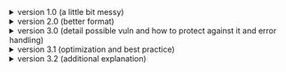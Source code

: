 <details>
  <summary>version 1.0 (a little bit messy)</summary>

on server side:

- declare and initialize bind_addr
- declare and initialize bind_port
<details>
  <summary> func main: </summary>

  - declare server tcp file descriptor
  - call create socket and initialize tcp fd with return value from this func
  - checking error after calling create socket
  - start event loop and pass the tcp fd as param
  - close tcp fd and exit program
</details>

<details>
  <summary> func create socket that return tcp fd: </summary>

  - declare the server socket address with struct sockaddr_in
  - declare the ret variable for error handling
  - declare tcp file descriptor to handle socket
  - intialize the tcp fd with return value from calling socket syscall
    - passing address family IPv4 (AF_INET) constant as first param
    - passing socket type tcp (SOCK_STREAM) constant as second param
    - passing internet protocol type (IPPROTO_TCP) constant as third param
  - checking error after create socket and return -1 if error
  - initialize `socketaddr_in` with memset
  - assign AF_INET (address family for IPv4) constant to sin_family property from `socketaddr_in`
  - convert bind address string to binary - with help of func inet_pton from library
    - assign `socketaddr_in.sin_addr` by passing the `socketaddr_in.sin_addr` as third parameter to inet_pton
  - check for error from return value of inet_pton
  - if error, close the tcp fd and return -1
  - convert bind port's byte order to big endian with func htons and assign `socketaddr_in.sin_port` from return value of htons
  - binding with bind syscall
    - assign ret var from return value of bind
    - casting the struct `socketaddr_in` to generic struct `socketaddr`
  - check for error, if error close the tcp fd and return -1
  - listen to incoming request by calling listen syscall and assign ret var from return value of listen
  - check for error, if error close the tcp fd and return -1
  - return tcp fd
</details>

<details>
  <summary> func start event loop </summary>

  - declare ret var
  - loop with while
    - initialize ret var with return value from run_event_loop func
      - pass tcp fd as parameter of run_event_loop
    - check for an error or exit signal, and break if the conditions are met
</details>

<details>
  <summary> func run event loop </summary>

  - declare the client socket address with struct sockaddr_in
  - declare the address length with socklen_t
  - declare the client tcp fd
  - optional section
    - declare the client address in the form of string
    - declare client port
  - initialize address length with `sizeof(socklen_t)`
  - waiting for connection from client by accept func from syscall

    - casting the struct `socketaddr_in` to generic struct `socketaddr`
    - passing tcp fd as first param
    - passing generic sockaddr as second param
    - passing address length as third param

  - initialize client fd by return value from accept
  - check error by client fd and return -1 if error
  - optional section

    - use inet_ntop and ntohs to make the data readable on your machine/host
    - and printf the result of inet_ntop and ntohs

  - call receive data func
    - pass the client fd as param
  - close the client fd
  - return 0 if there's no error
</details>

<details>
  <summary> func receive data </summary>

  - declare pointer data with simple custom protocol from struct data
  - declare ret var for checking purposes
  - allocate pointer data with malloc
  - checking malloc error
  - do a looping with while
    - waiting message from client with recv syscall
    - initialize ret var with return value from recv
    - check error, break if error
    - check if client disconnected, break if disconnected
    - call interpret message (to interpret client message)
      - pass pointer data
    - call get input and send
      - pass client fd and pointer data
      - check for return value
        - if true then break the loop
  - free the data memory
</details>

on both-side:

- declare and initialize struct `data` as super simple protocol
<details>
  <summary> func interpret message </summary>
  
  - assign len with ordered byte from htons
  - add null char from msg to terminate string
  - then you be able to print the client msg
</details>

<details>
  <summary> func get input and send </summary>
  
  - declare len var to store msg length
  - call fgets to enter the message from stdin
    - pass msg as first param
    - and the size of msg as second param
    - and the source (stdin)
    - check the return value
      - if false (indicate EOF) return -1
  - count length msg with strlen and assign it to len var
  - check the last index of msg with \n char
    - assign last index of msg with null to terminate string
    - decrement len var
  - check if the msg is empty (len var eq 0)
    - return 0 (don't send data to dest)
  - if msg exit return -1
  - reorder byte of len with htons
  - call send data to dest
    - passing dest fd
    - passing pointer data
  - return 0 to continue iterate the loop
</details>

<details>
  <summary> func send data to dest </summary>
  
  - declare ret for checking
  - call send syscall
    - initialize ret with return value
    - pass the proper param
  - check if ret var indicate error
    - return -1 if error
  - return 0 if not
</details>

on client:

- declare and initialize server_addr
- declare and initialize server_port
<details>
  <summary> func main </summary>
  
  - kurang lebih sama kek server
</details>

<details>
  <summary> func create_socket_and_connect </summary>
  
  - kurang lebih sama kek server
  - but instead of create, bind, and listen. just create and connect
</details>

<details>
  <summary> func start_chat </summary>
  
  - event loop happens here
</details>

additional function from lib:

- inet_pton presentation to network | string to binary
- inet_ntop binary to string
- htons manipulate endianness

</details>

<details>
  <summary>version 2.0 (better format)</summary>

  ## This software consists of client and server, whereas the server act as (...) and client act as (...)

  ### how it works

  <details>
    <summary>general</summary>

  - define simple protocol to construct the packet.

  </details>

  <details>
    <summary>on the client side</summary>

  - setup client
    - create FD with socket
    - connect to the server
  - initialize needed data
  - start event loop
    - get input from user and store it
      - construct the packet to be sent 
      - send the packet to the server
    - receive message from other client through server
      - decode/transform/extact/whatever the packet
      - read it

  </details>

  <details>
    <summary>on the server side</summary>

  - setup server
    - create FD with socket
    - bind the port
    - start listen the incoming request
  - initialize needed data
  - start event loop
    - accept connection from the first request on queue
    - receive the payload data (packet message)
      - decode/transform/extact/whatever the packet
      - read it and store to history chat
      - send the packet to other clients (broadcast)
  </details>
  <hr/>
</details>

<details>
  <summary>version 3.0 (detail possible vuln and how to protect against it and error handling)</summary>

  - funfact: it's a little bit unique that both server and client dispatch the disconnect event on recv syscall, so we need to handle it to prevent infinite loop
  - somehow, if the client sends an invalid packet multiple times, it will cause a recv error (bad address). Therefore, immediately force the server to shutdown, so you need to close the sender connection to protect against it
  - there's a situation where short recv (unintentional, here's the [simulated](https://github.com/Reyuki-san/chat_app/commit/cedb2d431bbee662339807177f7687cedaa1ab8c) one) and sending multiple packets at once (intentional, here's the [simulated](https://github.com/Reyuki-san/chat_app/commit/15f07aefac60a4f2f95de73d92fe245ce2db0170) one) occur. In that case, we need to carefully keep track of packet that have been read during the recv call. Otherwise it will crash the server
  - add bound checking verification for message len member struct, since it can be fooled with arbitary value from the client's side, see [this message](https://t.me/GNUWeeb/854582) for more detail

  Thanks viro-senpai for [pointing out](https://gist.githubusercontent.com/alviroiskandar/c95b95b2a0d7c13913f0ce5c12215340/raw/d52f14f7bbf8e7f1b5a4429cabb224860cb25947/server.c.txt) points 2 and 3
</details>

<details>
  <summary>version 3.1 (optimization and best practice)</summary>
  
  ### key takeaways
  - recv will batch the sendto from the client if the size of more than one sendto fits the size of the parameter in recvfrom
    - but still wondering, How exactly did this happen? I mean, I think I misunderstood the mechanism since batching does not always work like that
  - memory management
    - memory layouting
    - choose the right data structure
</details>

<details>
  <summary>version 3.2 (additional explanation)</summary>

### Here is an example of how the package is expected

Commit SHA: [`9441e97`](https://github.com/Reyuki-san/chat_app/blob/9441e97b14d010224d1b735540f614a0b1b6c049)

```
MSG CONTENT = hey\0

HDR     + UINT 16 BITS  + MSG LEN       + RAW BYTE      = TOTAL EXPECTED LEN
4       + 2             + 4             + 8192          = 8202 BYTES
```

Usually, you'll just use the occupied size instead of the raw byte. But for this cases, I just want try to proof [the overflow of memcpy](https://t.me/GNUWeeb/854582) before adding [boundary verification](https://t.me/GNUWeeb/854601).
But instead, I just got `recv: connection reset by peer` on the client-side T_T

I will assume the recv error on the client-side caused by Client disconnected log from the server-side
```
New client connected from 127.0.0.1:35604
4 8202 # first recv
8196 8202 # second recv
Client disconnected
```

But what caused the recv error to be triggered is still mysterious. maybe recv_len < expected len cause this error? see [the comment section on this commit](https://github.com/Reyuki-san/chat_app/blob/9441e97b14d010224d1b735540f614a0b1b6c049/client.c#L77)

</details>